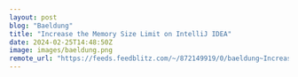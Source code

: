 ```yaml
---
layout: post
blog: "Baeldung"
title: "Increase the Memory Size Limit on IntelliJ IDEA"
date: 2024-02-25T14:48:50Z
image: images/baeldung.png
remote_url: "https://feeds.feedblitz.com/~/872149919/0/baeldung~Increase-the-Memory-Size-Limit-on-IntelliJ-IDEA"
---
```

